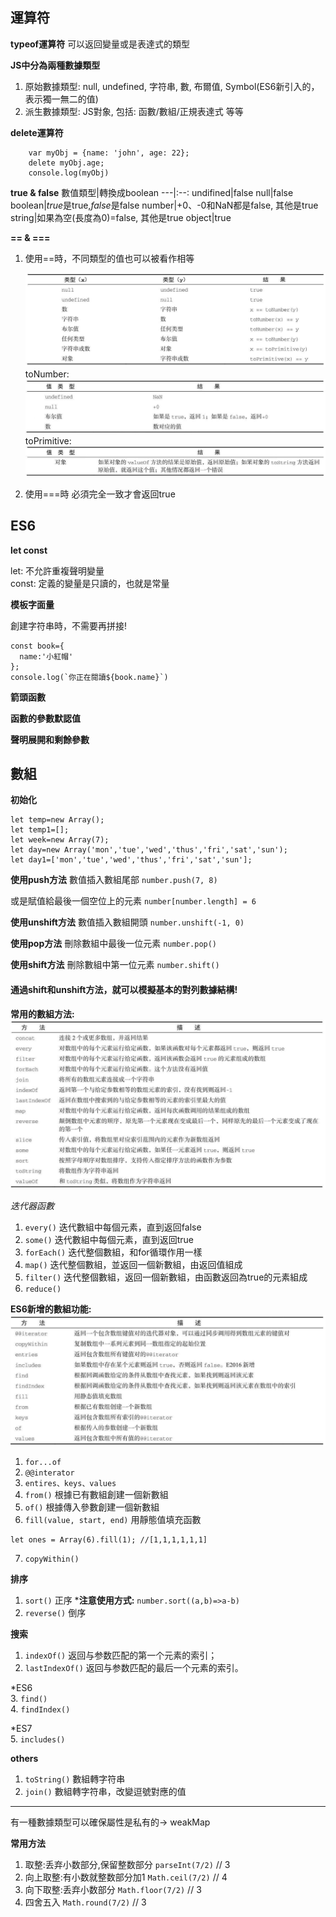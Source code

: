 ## 運算符
**typeof運算符**
可以返回變量或是表達式的類型

**JS中分為兩種數據類型**
1. 原始數據類型: null, undefined, 字符串, 數, 布爾值, Symbol(ES6新引入的，表示獨一無二的值)
2. 派生數據類型: JS對象, 包括: 函數/數組/正規表達式 等等

**delete運算符**

```
    var myObj = {name: 'john', age: 22};
    delete myObj.age;
    console.log(myObj)
```

**true & false**
數值類型|轉換成boolean
---|:--:
undifined|false
null|false
boolean|*true*是true,*false*是false
number|+0、-0和NaN都是false, 其他是true
string|如果為空(長度為0)=false, 其他是true
object|true

**== & ===**
1. 使用==時，不同類型的值也可以被看作相等
   
   ![](/js-image/equals.png "")
   toNumber:
   ![](/js-image/toNumber.jpg "toNumber")
   toPrimitive:
   ![](/js-image/toPrimitive.jpg "toPrimitive")

2. 使用===時 必須完全一致才會返回true

## ES6

**let const** 

let: 不允許重複聲明變量 \
const: 定義的變量是只讀的，也就是常量

**模板字面量**

創建字符串時，不需要再拼接!
```
const book={
  name:'小紅帽'
};
console.log(`你正在閱讀${book.name}`)
```

**箭頭函數**

**函數的參數默認值**

**聲明展開和剩餘參數**

## 數組
**初始化**
```
let temp=new Array(); 
let temp1=[];
let week=new Array(7);
let day=new Array('mon','tue','wed','thus','fri','sat','sun');
let day1=['mon','tue','wed','thus','fri','sat','sun'];
```
**使用push方法**
數值插入數組尾部 `number.push(7, 8)`

或是賦值給最後一個空位上的元素 `number[number.length] = 6`

**使用unshift方法**
數值插入數組開頭 `number.unshift(-1, 0)`

**使用pop方法**
刪除數組中最後一位元素 `number.pop()`

**使用shift方法**
刪除數組中第一位元素 `number.shift()`

#### 通過shift和unshift方法，就可以模擬基本的對列數據結構!

**常用的數組方法:**
![數組方法](/js-image/array_methods.png "數組方法")


*迭代器函數*
1. `every()` 迭代數組中每個元素，直到返回false
2. `some()` 迭代數組中每個元素，直到返回true
3. `forEach()` 迭代整個數組，和for循環作用一樣
4. `map()` 迭代整個數組，並返回一個新數組，由返回值組成
5. `filter()` 迭代整個數組，返回一個新數組，由函數返回為true的元素組成
6. `reduce()` 

**ES6新增的數組功能:**
![數組方法es6+](/js-image/array_es6+.png "數組方法es6")

1. `for...of`
2. `@@interator`
3. `entires、keys、values`
4. `from()` 根據已有數組創建一個新數組
5. `of()` 根據傳入參數創建一個新數組
6. `fill(value, start, end)` 用靜態值填充函數
  ```
  let ones = Array(6).fill(1); //[1,1,1,1,1,1]
  ```
7. `copyWithin()`

**排序**
1. `sort()` 正序 ***注意使用方式:** `number.sort((a,b)=>a-b)`
2. `reverse()` 倒序
   
**搜索**
1. `indexOf()` 返回与参数匹配的第一个元素的索引；
2. `lastIndexOf()` 返回与参数匹配的最后一个元素的索引。

\*ES6\
3. `find()`\
4. `findIndex()`

\*ES7\
5. `includes()`

**others**
1. `toString()` 數組轉字符串
1. `join()` 數組轉字符串，改變逗號對應的值


***
有一種數據類型可以確保屬性是私有的-> weakMap

**常用方法**
1. 取整:丢弃小数部分,保留整数部分 `parseInt(7/2)` // 3
2. 向上取整:有小数就整数部分加1 `Math.ceil(7/2)` // 4
3. 向下取整:丢弃小数部分 `Math.floor(7/2)` // 3
4. 四舍五入 `Math.round(7/2)` // 3